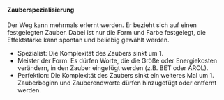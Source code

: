 #### Zauberspezialisierung

Der Weg kann mehrmals erlernt werden. Er bezieht sich auf einen festgelegten Zauber. Dabei ist nur die Form und Farbe
festgelegt, die Effektstärke kann spontan und beliebig gewählt werden.

* Spezialist: Die Komplexität des Zaubers sinkt um 1.
* Meister der Form: Es dürfen Worte, die die Größe oder Energiekosten verändern, in den Zauber eingefügt werden
(z.B. BET oder AROL).
* Perfektion: Die Komplexität des Zaubers sinkt ein weiteres Mal um 1. Zauberbeginn und Zauberendworte dürfen
hinzugefügt oder entfernt werden.
